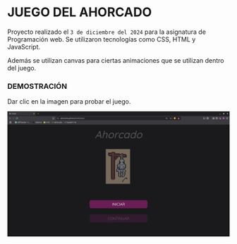 # JUEGO DEL AHORCADO

Proyecto realizado el `3 de diciembre del 2024` para la asignatura de Programación web. Se utilizaron tecnologías como CSS, HTML y JavaScript.

Además se utilizan canvas para ciertas animaciones que se utilizan dentro del juego.

### DEMOSTRACIÓN

Dar clic en la imagen para probar el juego.

[![Demo](./images/hangman.png)](https://adrien04hz.github.io/HANGMAN/)
